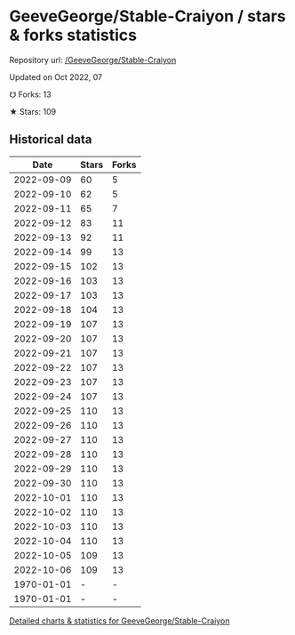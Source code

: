 # GeeveGeorge/Stable-Craiyon / stars & forks statistics

Repository url: [/GeeveGeorge/Stable-Craiyon](https://github.com/GeeveGeorge/Stable-Craiyon)

Updated on Oct 2022, 07

☋ Forks: 13

★ Stars: 109

## Historical data
| Date | Stars | Forks |
|------|-------|-------|
| 2022-09-09 | 60 | 5 | 
| 2022-09-10 | 62 | 5 | 
| 2022-09-11 | 65 | 7 | 
| 2022-09-12 | 83 | 11 | 
| 2022-09-13 | 92 | 11 | 
| 2022-09-14 | 99 | 13 | 
| 2022-09-15 | 102 | 13 | 
| 2022-09-16 | 103 | 13 | 
| 2022-09-17 | 103 | 13 | 
| 2022-09-18 | 104 | 13 | 
| 2022-09-19 | 107 | 13 | 
| 2022-09-20 | 107 | 13 | 
| 2022-09-21 | 107 | 13 | 
| 2022-09-22 | 107 | 13 | 
| 2022-09-23 | 107 | 13 | 
| 2022-09-24 | 107 | 13 | 
| 2022-09-25 | 110 | 13 | 
| 2022-09-26 | 110 | 13 | 
| 2022-09-27 | 110 | 13 | 
| 2022-09-28 | 110 | 13 | 
| 2022-09-29 | 110 | 13 | 
| 2022-09-30 | 110 | 13 | 
| 2022-10-01 | 110 | 13 | 
| 2022-10-02 | 110 | 13 | 
| 2022-10-03 | 110 | 13 | 
| 2022-10-04 | 110 | 13 | 
| 2022-10-05 | 109 | 13 | 
| 2022-10-06 | 109 | 13 | 
| 1970-01-01 | - | - | 
| 1970-01-01 | - | - | 


[Detailed charts & statistics for GeeveGeorge/Stable-Craiyon](https://reviewgithub.com/rep/GeeveGeorge/Stable-Craiyon)
